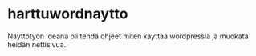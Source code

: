 # harttuwordnaytto

Näyttötyön ideana oli tehdä ohjeet miten käyttää wordpressiä ja muokata heidän nettisivua.
